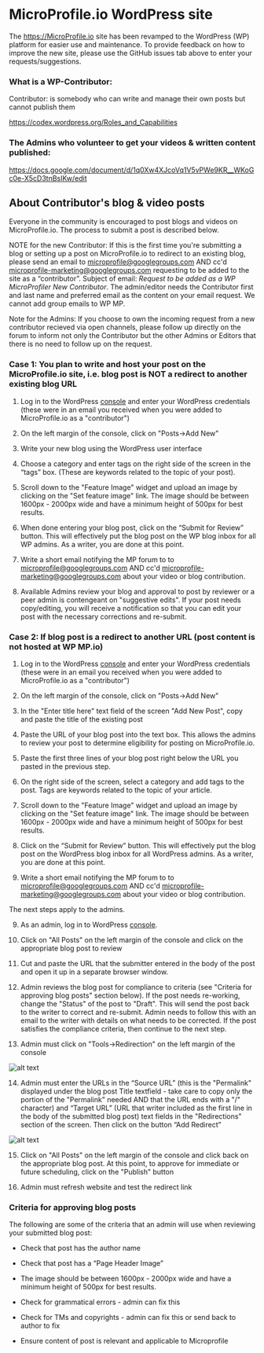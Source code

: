# MicroProfile.io WordPress site

The https://MicroProfile.io site has been revamped to the WordPress (WP) platform for easier use and maintenance. To provide feedback on how to improve the new site, please use the GitHub issues tab above to enter your requests/suggestions.

### What is a WP-Contributor:

Contributor: is somebody who can write and manage their own posts but cannot publish them

 https://codex.wordpress.org/Roles_and_Capabilities

### The Admins who volunteer to get your videos & written content published: 

https://docs.google.com/document/d/1q0Xw4XJcoVq1V5vPWe9KR__WKoGc0e-X5cD3tnBsIKw/edit

## About Contributor's blog & video posts

Everyone in the community is encouraged to post blogs and videos on MicroProfile.io. The process to submit a post is described below.

NOTE for the new Contributor: If this is the first time you're submitting a blog or setting up a post on MicroProfile.io to redirect to an existing blog, please send an email to microprofile@googlegroups.com AND cc'd microprofile-marketing@googlegroups.com requesting to be added to the site as a “contributor”. 
Subject of email: *Request to be added as a WP MicroProfiler New Contributor*.
The admin/editor needs the Contributor first and last name and preferred email as the content on your email request. 
We cannot add group emails to WP MP. 

Note for the Admins: If you choose to own the incoming request from a new contributor recieved via open channels, please follow up directly on the forum to inform not only the Contributor but the other Admins or Editors that there is no need to follow up on the request. 


### Case 1: You plan to write and host your post on the MicroProfile.io site, i.e. blog post is NOT a redirect to another existing blog URL

1. Log in to the WordPress [console](https://microprofile.wpengine.com/wp-admin/) and enter your WordPress credentials (these were in an email you received when you were added to MicroProfile.io as a "contributor")

2. On the left margin of the console, click on "Posts->Add New"

3. Write your new blog using the WordPress user interface

4. Choose a category and enter tags on the right side of the screen in the “tags” box. (These are keywords related to the topic of your post).

5. Scroll down to the "Feature Image" widget and upload an image by clicking on the "Set feature image" link. The image should be between 1600px - 2000px wide and have a minimum height of 500px for best results.  

6. When done entering your blog post, click on the “Submit for Review” button. This will effectively put the blog post on the WP blog inbox for all WP admins. As a writer, you are done at this point.

7. Write a short email notifying the MP forum to to microprofile@googlegroups.com AND cc'd microprofile-marketing@googlegroups.com about your video or blog contribution. 

8. Available Admins review your blog and approval to post by reviewer or a peer admin is contengeant on "suggestive edits".  If your post needs copy/editing, you will receive a notification so that you can edit your post with the necessary corrections and re-submit. 

### Case 2: If blog post is a redirect to another URL (post content is not hosted at WP MP.io)

1. Log in to the WordPress [console](https://microprofile.wpengine.com/wp-admin/) and enter your WordPress credentials (these were in an email you received when you were added to MicroProfile.io as a "contributor")

2. On the left margin of the console, click on "Posts->Add New"

3. In the "Enter title here" text field of the screen "Add New Post", copy and paste the title of the existing post

4. Paste the URL of your blog post into the text box. This allows the admins to review your post to determine eligibility for posting on MicroProfile.io.

5. Paste the first three lines of your blog post right below the URL you pasted in the previous step.

6. On the right side of the screen, select a category and add tags to the post. Tags are keywords related to the topic of your article.

7. Scroll down to the "Feature Image" widget and upload an image by clicking on the "Set feature image" link. The image should be between 1600px - 2000px wide and have a minimum height of 500px for best results. 

8. Click on the “Submit for Review” button. This will effectively put the blog post on the WordPress blog inbox for all WordPress admins. As a writer, you are done at this point.

9. Write a short email notifying the MP forum to to microprofile@googlegroups.com AND cc'd microprofile-marketing@googlegroups.com about your video or blog contribution. 

The next steps apply to the admins.

9. As an admin, log in to WordPress [console](https://microprofile.wpengine.com/wp-admin/).

10. Click on "All Posts" on the left margin of the console and click on the appropriate blog post to review

11. Cut and paste the URL that the submitter entered in the body of the post and open it up in a separate browser window.

12. Admin reviews the blog post for compliance to criteria (see "Criteria for approving blog posts" section below). If the post needs re-working, change the "Status" of the post to "Draft".  This will send the post back to the writer to correct and re-submit. Admin needs to follow this with an email to the writer with details on what needs to be corrected. If the post satisfies the compliance criteria, then continue to the next step.

13. Admin must click on "Tools->Redirection" on the left margin of the console

![alt text](https://github.com/microprofile/wpsite/blob/master/images/selectToolsRedirection.png)

14. Admin must enter the URLs in the “Source URL” (this is the "Permalink" displayed under the blog post Title textfield - take care to copy only the portion of the "Permalink" needed AND that the URL ends with a "/" character) and “Target URL” (URL that writer included as the first line in the body of the submitted blog post) text fields in the "Redirections" section of the screen. Then click on the button “Add Redirect”

![alt text](https://github.com/microprofile/wpsite/blob/master/images/enterURLsForRedirection.png)

15. Click on "All Posts" on the left margin of the console and click back on the appropriate blog post. At this point, to approve for immediate or future scheduling, click on the "Publish" button

16. Admin must refresh website and test the redirect link

### Criteria for approving blog posts

The following are some of the criteria that an admin will use when reviewing your submitted blog post:

* Check that post has the author name

* Check that post has a “Page Header Image”

* The image should be between 1600px - 2000px wide and have a minimum height of 500px for best results.

* Check for grammatical errors - admin can fix this

* Check for TMs and copyrights - admin can fix this or send back to author to fix

* Ensure content of post is relevant and applicable to Microprofile

